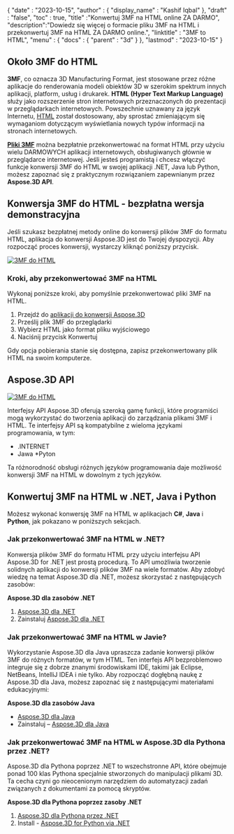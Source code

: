 {
  "date" : "2023-10-15",
  "author" : {
    "display_name" : "Kashif Iqbal"
},
  "draft" : "false",
  "toc" : true,
  "title" :"Konwertuj 3MF na HTML online ZA DARMO",
  "description":"Dowiedz się więcej o formacie pliku 3MF na HTML i przekonwertuj 3MF na HTML ZA DARMO online.",
  "linktitle" : "3MF to HTML",
  "menu" : {
    "docs" : {
      "parent" : "3d"
}
},
  "lastmod" : "2023-10-15"
}

## Około 3MF do HTML

**3MF**, co oznacza 3D Manufacturing Format, jest stosowane przez różne aplikacje do renderowania modeli obiektów 3D w szerokim spektrum innych aplikacji, platform, usług i drukarek. **HTML (Hyper Text Markup Language)** służy jako rozszerzenie stron internetowych przeznaczonych do prezentacji w przeglądarkach internetowych. Powszechnie uznawany za język Internetu, [HTML](/pl/web/html/) został dostosowany, aby sprostać zmieniającym się wymaganiom dotyczącym wyświetlania nowych typów informacji na stronach internetowych.

**[Pliki 3MF](/pl/3d/3mf/)** można bezpłatnie przekonwertować na format HTML przy użyciu wielu DARMOWYCH aplikacji internetowych, obsługiwanych głównie w przeglądarce internetowej. Jeśli jesteś programistą i chcesz włączyć funkcje konwersji 3MF do HTML w swojej aplikacji .NET, Java lub Python, możesz zapoznać się z praktycznym rozwiązaniem zapewnianym przez **Aspose.3D API**.

## Konwersja 3MF do HTML - bezpłatna wersja demonstracyjna

Jeśli szukasz bezpłatnej metody online do konwersji plików 3MF do formatu HTML, aplikacja do konwersji Aspose.3D jest do Twojej dyspozycji. Aby rozpocząć proces konwersji, wystarczy kliknąć poniższy przycisk.

[![3MF do HTML](../3mf-to-html.png)](https://products.aspose.app/3d/conversion/3mf-to-html)

### Kroki, aby przekonwertować 3MF na HTML

Wykonaj poniższe kroki, aby pomyślnie przekonwertować pliki 3MF na HTML.

1. Przejdź do [aplikacji do konwersji Aspose.3D](https://products.aspose.app/3d/conversion/3MF-to-html)
1. Prześlij plik 3MF do przeglądarki
1. Wybierz HTML jako format pliku wyjściowego
1. Naciśnij przycisk Konwertuj

Gdy opcja pobierania stanie się dostępna, zapisz przekonwertowany plik HTML na swoim komputerze.

## Aspose.3D API

[![3MF do HTML](../try-aspose-3d.png)](https://products.aspose.com/3d/)

Interfejsy API Aspose.3D oferują szeroką gamę funkcji, które programiści mogą wykorzystać do tworzenia aplikacji do zarządzania plikami 3MF i HTML. Te interfejsy API są kompatybilne z wieloma językami programowania, w tym:

* .INTERNET
* Jawa
*Pyton

Ta różnorodność obsługi różnych języków programowania daje możliwość konwersji 3MF na HTML w dowolnym z tych języków.

## Konwertuj 3MF na HTML w .NET, Java i Python

Możesz wykonać konwersję 3MF na HTML w aplikacjach **C#**, **Java** i **Python**, jak pokazano w poniższych sekcjach.

### Jak przekonwertować 3MF na HTML w .NET?

Konwersja plików 3MF do formatu HTML przy użyciu interfejsu API Aspose.3D for .NET jest prostą procedurą. To API umożliwia tworzenie solidnych aplikacji do konwersji plików 3MF na wiele formatów. Aby zdobyć wiedzę na temat Aspose.3D dla .NET, możesz skorzystać z następujących zasobów:

**Aspose.3D dla zasobów .NET**

1. [Aspose.3D dla .NET](https://products.aspose.com/3d/net/)
1. Zainstaluj [Aspose.3D dla .NET](https://docs.aspose.com/3d/net/installation/)

### Jak przekonwertować 3MF na HTML w Javie?

Wykorzystanie Aspose.3D dla Java upraszcza zadanie konwersji plików 3MF do różnych formatów, w tym HTML. Ten interfejs API bezproblemowo integruje się z dobrze znanymi środowiskami IDE, takimi jak Eclipse, NetBeans, IntelliJ IDEA i nie tylko. Aby rozpocząć dogłębną naukę z Aspose.3D dla Java, możesz zapoznać się z następującymi materiałami edukacyjnymi:

**Aspose.3D dla zasobów Java**

* [Aspose.3D dla Java](https://products.aspose.com/3d/java/)
* Zainstaluj – [Aspose.3D dla Java](https://docs.aspose.com/3d/java/installation/)

### Jak przekonwertować 3MF na HTML w Aspose.3D dla Pythona przez .NET?

Aspose.3D dla Pythona poprzez .NET to wszechstronne API, które obejmuje ponad 100 klas Pythona specjalnie stworzonych do manipulacji plikami 3D. Ta cecha czyni go nieocenionym narzędziem do automatyzacji zadań związanych z dokumentami za pomocą skryptów.

**Aspose.3D dla Pythona poprzez zasoby .NET**

1. [Aspose.3D dla Pythona przez .NET](https://products.aspose.com/3d/python-net/)
1. Install - [Aspose.3D for Python via .NET](https://releases.aspose.com/3d/python-net/)
